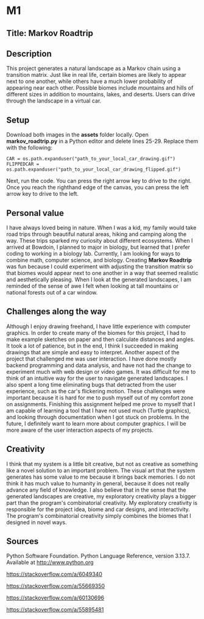 # M1

## Title: Markov Roadtrip

## Description

This project generates a natural landscape as a Markov chain using a transition matrix. Just like in real life, certain biomes are likely to appear next to one another, while others have a much lower probability of appearing near each other. Possible biomes include mountains and hills of different sizes in addition to mountains, lakes, and deserts. Users can drive through the landscape in a virtual car.

## Setup

Download both images in the **assets** folder locally. Open **markov_roadtrip.py** in a Python editor and delete lines 25-29. Replace them with the following:
```
CAR = os.path.expanduser("path_to_your_local_car_drawing.gif")
FLIPPEDCAR = os.path.expanduser("path_to_your_local_car_drawing_flipped.gif")
```
Next, run the code. You can press the right arrow key to drive to the right. Once you reach the righthand edge of the canvas, you can press the left arrow key to drive to the left.

## Personal value

I have always loved being in nature. When I was a kid, my family would take road trips through beautiful natural areas, hiking and camping along the way. These trips sparked my curiosity about different ecosystems. When I arrived at Bowdoin, I planned to major in biology, but learned that I prefer coding to working in a biology lab. Currently, I am looking for ways to combine math, computer science, and biology. Creating **Markov Roadtrip** was fun because I could experiment with adjusting the transition matrix so that biomes would appear next to one another in a way that seemed realistic and aesthetically pleasing. When I look at the generated landscapes, I am reminded of the sense of awe I felt when looking at tall mountains or national forests out of a car window.

## Challenges along the way

Although I enjoy drawing freehand, I have little experience with computer graphics. In order to create many of the biomes for this project, I had to make example sketches on paper and then calculate distances and angles. It took a lot of patience, but in the end, I think I succeeded in making drawings that are simple and easy to interpret. Another aspect of the project that challenged me was user interaction. I have done mostly backend programming and data analysis, and have not had the change to experiment much with web design or video games. It was difficult for me to think of an intuitive way for the user to navigate generated landscapes. I also spent a long time eliminating bugs that detracted from the user experience, such as the car's flickering motion. These challenges were important because it is hard for me to push myself out of my comfort zone on assignments. Finishing this assignment helped me prove to myself that I am capable of learning a tool that I have not used much (Turtle graphics), and looking through documentation when I got stuck on problems. In the future, I definitely want to learn more about computer graphics. I will be more aware of the user interaction aspects of my projects.

## Creativity

I think that my system is a little bit creative, but not as creative as something like a novel solution to an important problem. The visual art that the system generates has some value to me because it brings back memories. I do not think it has much value to humanity in general, because it does not really advance any field of knowledge. I also believe that in the sense that the generated landscapes are creative, my exploratory creativity plays a bigger part than the program's combinatorial creativity. My exploratory creativity is responsible for the project idea, biome and car designs, and interactivity. The program's combinatorial creativity simply combines the biomes that I designed in novel ways.

## Sources

Python Software Foundation. Python Language Reference, version 3.13.7. Available at http://www.python.org

https://stackoverflow.com/a/6049340

https://stackoverflow.com/a/55669350

https://stackoverflow.com/a/60130696

https://stackoverflow.com/a/55895481
